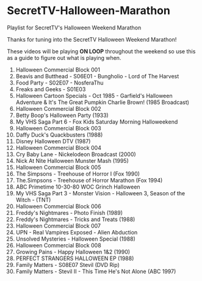 # SecretTV-Halloween-Marathon
Playlist for SecretTV's Halloween Weekend Marathon

Thanks for tuning into the SecretTV Halloween Weekend Marathon!

These videos will be playing **ON LOOP** throughout the weekend so use this as a guide to figure out what is playing when.


1. Halloween Commercial Block 001
2. Beavis and Butthead - S06E01 - Bungholio - Lord of The Harvest
3. Food Party - S02E07 - NosferaThu
4. Freaks and Geeks - S01E03
5. Halloween Cartoon Specials - Oct 1985  - Garfield's Halloween Adventure & It's The Great Pumpkin Charlie Brown! (1985 Broadcast)
6. Halloween Commercial Block 002
7. Betty Boop's Halloween Party (1933)
8. My VHS Saga Part 6  - Fox Kids Saturday Morning Halloweekend
9. Halloween Commercial Block 003
10. Daffy Duck's Quackbusters (1988)
11. Disney Halloween DTV (1987)
12. Halloween Commercial Block 004
13. Cry Baby Lane - Nickelodeon Broadcast (2000)
14. Nick At Nite Halloween Munster Mash (1995)
15. Halloween Commercial Block 005
16. The Simpsons - Treehouse of Horror I (Fox 1990)
17. The.Simpsons - Treehouse of Horror Marathon (Fox 1994)
18. ABC Primetime 10-30-80 WOC Grinch Halloween
19. My VHS Saga Part 3  - Monster Vision - Halloween 3, Season of the Witch - (TNT)
20. Halloween Commercial Block 006
21. Freddy's Nightmares - Photo Finish (1989)
22. Freddy's Nightmares - Tricks and Treats (1988)
23. Halloween Commercial Block 007
24. UPN - Real Vampires Exposed - Alien Abduction
25. Unsolved Mysteries - Halloween Special (1988)
26. Halloween Commercial Block 008
27. Growing Pains - Happy Halloween 1&2 (1990)
28. PERFECT STRANGERS HALLOWEEN EP (1988)
29. Family Matters - S08E07 Stevil (DVD Rip)
30. Family Matters - Stevil II - This Time He's Not Alone (ABC 1997)
